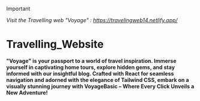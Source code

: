 > [!IMPORTANT]
*Visit the Travelling web "Voyage" :  https://travelingweb14.netlify.app/*

# Travelling_Website

**"Voyage" is your passport to a world of travel inspiration. Immerse yourself in captivating home tours, explore hidden gems, and stay informed with our insightful blog. Crafted with React for seamless navigation and adorned with the elegance of Tailwind CSS, embark on a visually stunning journey with VoyageBasic – Where Every Click Unveils a New Adventure!**

